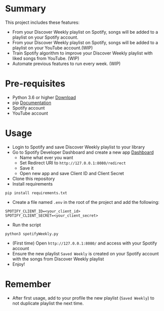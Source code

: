# Summary
This project includes these features:
- From your Discover Weekly playlist on Spotify, songs will be added to a playlist on your Spotify account.
- From your Discover Weekly playlist on Spotify, songs will be added to a playlist on your YouTube account.(WIP)
- Train Spotify algorithm to improve your Discover Weekly playlist with liked songs from YouTube. (WIP) 
- Automate previous features to run every week. (WIP)

# Pre-requisites
- Python 3.6 or higher [Download](https://www.python.org/downloads/)
- pip [Documentation](https://pip.pypa.io/en/stable/installation/)
- Spotify account
- YouTube account

# Usage
- Login to Spotify and save Discover Weekly playlist to your library
- Go to Spotify Developer Dashboard and create a new app [Dashboard](https://developer.spotify.com/dashboard/applications)
  - Name what ever you want
  - Set Redirect URI to `http://127.0.0.1:8080/redirect`
  - Save it
  - Open new app and save Client ID and Client Secret
- Clone this repository
- Install requirements
```
pip install requirements.txt
```
- Create a file named `.env` in the root of the project and add the following:
```
SPOTIFY_CLIENT_ID=<your_client_id>
SPOTIFY_CLIENT_SECRET=<your_client_secret>
```
- Run the script
```
python3 spotifyWeekly.py
```
- (First time) Open `http://127.0.0.1:8080/` and access with your Spotify account
- Ensure the new playlist `Saved Weekly` is created on your Spotify account with the songs from Discover Weekly playlist
- Enjoy!

# Remember
- After first usage, add to your profile the new playlist (`Saved Weekly`) to not duplicate playlist the next time.

